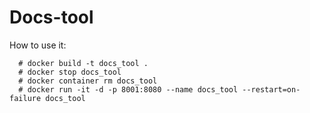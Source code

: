 # Docs-tool

How to use it:

```
  # docker build -t docs_tool .
  # docker stop docs_tool
  # docker container rm docs_tool
  # docker run -it -d -p 8001:8080 --name docs_tool --restart=on-failure docs_tool
```

